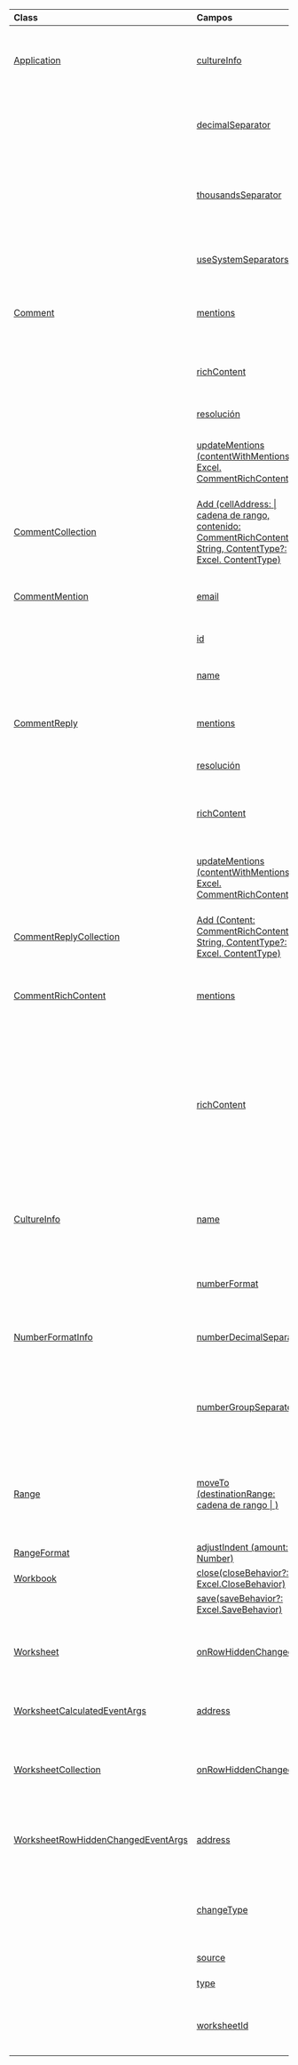 | Class | Campos | Descripción |
|:---|:---|:---|
|[Application](/javascript/api/excel/excel.application)|[cultureInfo](/javascript/api/excel/excel.application#cultureinfo)|Proporciona información basada en la configuración actual de la referencia cultural del sistema.|
||[decimalSeparator](/javascript/api/excel/excel.application#decimalseparator)|Obtiene la cadena usada como separador decimal para los valores numéricos.|
||[thousandsSeparator](/javascript/api/excel/excel.application#thousandsseparator)|Obtiene la cadena que se usa para separar los grupos de dígitos a la izquierda de la coma decimal para los valores numéricos.|
||[useSystemSeparators](/javascript/api/excel/excel.application#usesystemseparators)|Especifica si los separadores del sistema de Excel están habilitados.|
|[Comment](/javascript/api/excel/excel.comment)|[mentions](/javascript/api/excel/excel.comment#mentions)|Obtiene las entidades (por ejemplo, personas) que se mencionan en los comentarios.|
||[richContent](/javascript/api/excel/excel.comment#richcontent)|Obtiene el contenido de comentario enriquecido (por ejemplo, menciones en comentarios).|
||[resolución](/javascript/api/excel/excel.comment#resolved)|El estado del hilo de comentarios.|
||[updateMentions (contentWithMentions: Excel. CommentRichContent)](/javascript/api/excel/excel.comment#updatementions-contentwithmentions-)|Actualiza el contenido del comentario con una cadena con formato especial y una lista de menciones.|
|[CommentCollection](/javascript/api/excel/excel.commentcollection)|[Add (cellAddress: \| cadena de rango, contenido: CommentRichContent \| String, ContentType?: Excel. ContentType)](/javascript/api/excel/excel.commentcollection#add-celladdress--content--contenttype-)|Crea un nuevo comentario con el contenido específico de la celda.|
|[CommentMention](/javascript/api/excel/excel.commentmention)|[email](/javascript/api/excel/excel.commentmention#email)|La dirección de correo electrónico de la entidad que se menciona en el comentario.|
||[id](/javascript/api/excel/excel.commentmention#id)|Identificador de la entidad.|
||[name](/javascript/api/excel/excel.commentmention#name)|Nombre de la entidad que se menciona en el comentario.|
|[CommentReply](/javascript/api/excel/excel.commentreply)|[mentions](/javascript/api/excel/excel.commentreply#mentions)|Las entidades (por ejemplo, personas) que se mencionan en los comentarios.|
||[resolución](/javascript/api/excel/excel.commentreply#resolved)|El estado de la respuesta del comentario.|
||[richContent](/javascript/api/excel/excel.commentreply#richcontent)|Contenido de comentario enriquecido (por ejemplo, menciones en comentarios).|
||[updateMentions (contentWithMentions: Excel. CommentRichContent)](/javascript/api/excel/excel.commentreply#updatementions-contentwithmentions-)|Actualiza el contenido del comentario con una cadena con formato especial y una lista de menciones.|
|[CommentReplyCollection](/javascript/api/excel/excel.commentreplycollection)|[Add (Content: CommentRichContent \| String, ContentType?: Excel. ContentType)](/javascript/api/excel/excel.commentreplycollection#add-content--contenttype-)|Crea una respuesta comentario por comentario.|
|[CommentRichContent](/javascript/api/excel/excel.commentrichcontent)|[mentions](/javascript/api/excel/excel.commentrichcontent#mentions)|Una matriz que contiene todas las entidades (por ejemplo, personas) mencionadas en el comentario.|
||[richContent](/javascript/api/excel/excel.commentrichcontent#richcontent)|Especifica el contenido enriquecido del comentario (por ejemplo, contenido de comentario con menciones, la primera entidad mencionada tiene un atributo ID de 0 y la segunda entidad mencionada tiene un atributo ID de 1).|
|[CultureInfo](/javascript/api/excel/excel.cultureinfo)|[name](/javascript/api/excel/excel.cultureinfo#name)|Obtiene el nombre de la referencia cultural en el formato languagecode2-Country/regioncode2 (por ejemplo, "zh-CN" o "en-US").|
||[numberFormat](/javascript/api/excel/excel.cultureinfo#numberformat)|Define el formato adecuado culturalmente para mostrar números.|
|[NumberFormatInfo](/javascript/api/excel/excel.numberformatinfo)|[numberDecimalSeparator](/javascript/api/excel/excel.numberformatinfo#numberdecimalseparator)|Obtiene la cadena usada como separador decimal para los valores numéricos.|
||[numberGroupSeparator](/javascript/api/excel/excel.numberformatinfo#numbergroupseparator)|Obtiene la cadena que se usa para separar los grupos de dígitos a la izquierda de la coma decimal para los valores numéricos.|
|[Range](/javascript/api/excel/excel.range)|[moveTo (destinationRange: cadena de rango \| )](/javascript/api/excel/excel.range#moveto-destinationrange-)|Mueve los valores de celda, el formato y las fórmulas del rango actual al rango de destino, reemplazando la información antigua de esas celdas.|
|[RangeFormat](/javascript/api/excel/excel.rangeformat)|[adjustIndent (amount: Number)](/javascript/api/excel/excel.rangeformat#adjustindent-amount-)|Ajusta la sangría del formato de intervalo.|
|[Workbook](/javascript/api/excel/excel.workbook)|[close(closeBehavior?: Excel.CloseBehavior)](/javascript/api/excel/excel.workbook#close-closebehavior-)|Cierra el libro actual.|
||[save(saveBehavior?: Excel.SaveBehavior)](/javascript/api/excel/excel.workbook#save-savebehavior-)|Guarda el libro actual.|
|[Worksheet](/javascript/api/excel/excel.worksheet)|[onRowHiddenChanged](/javascript/api/excel/excel.worksheet#onrowhiddenchanged)|Se produce cuando el estado oculto de una o varias filas ha cambiado en una hoja de cálculo específica.|
|[WorksheetCalculatedEventArgs](/javascript/api/excel/excel.worksheetcalculatedeventargs)|[address](/javascript/api/excel/excel.worksheetcalculatedeventargs#address)|Dirección del intervalo que ha completado el cálculo.|
|[WorksheetCollection](/javascript/api/excel/excel.worksheetcollection)|[onRowHiddenChanged](/javascript/api/excel/excel.worksheetcollection#onrowhiddenchanged)|Se produce cuando el estado oculto de una o varias filas ha cambiado en una hoja de cálculo específica.|
|[WorksheetRowHiddenChangedEventArgs](/javascript/api/excel/excel.worksheetrowhiddenchangedeventargs)|[address](/javascript/api/excel/excel.worksheetrowhiddenchangedeventargs#address)|Obtiene la dirección del intervalo que representa el área que ha cambiado en una hoja de cálculo específica.|
||[changeType](/javascript/api/excel/excel.worksheetrowhiddenchangedeventargs#changetype)|Obtiene el tipo de cambio que representa el modo en que se desencadenó el evento.|
||[source](/javascript/api/excel/excel.worksheetrowhiddenchangedeventargs#source)|Obtiene el origen del evento.|
||[type](/javascript/api/excel/excel.worksheetrowhiddenchangedeventargs#type)|Obtiene el tipo del evento.|
||[worksheetId](/javascript/api/excel/excel.worksheetrowhiddenchangedeventargs#worksheetid)|Obtiene el identificador de la hoja de cálculo en la que se cambian los datos.|

